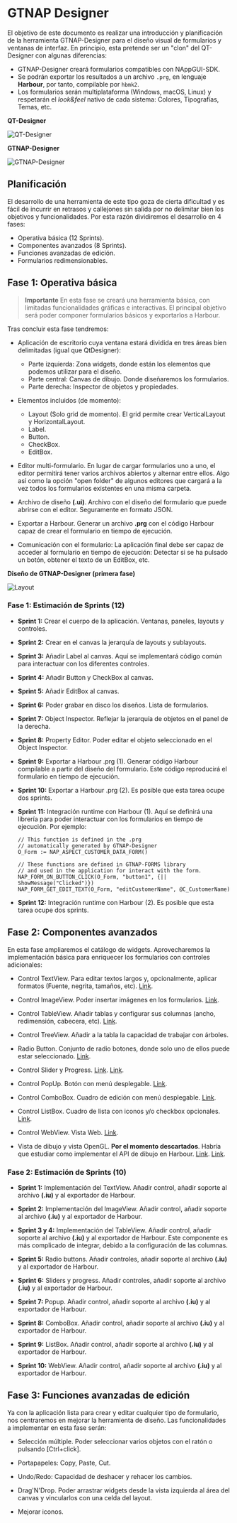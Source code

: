 # GTNAP Designer

El objetivo de este documento es realizar una introducción y planificación de la herramienta GTNAP-Designer para el diseño visual de formularios y ventanas de interfaz. En principio, esta pretende ser un "clon" del QT-Designer con algunas diferencias:

* GTNAP-Designer creará formularios compatibles con NAppGUI-SDK.
* Se podrán exportar los resultados a un archivo `.prg`, en lenguaje **Harbour**, por tanto, compilable por `hbmk2`.
* Los formularios serán multiplataforma (Windows, macOS, Linux) y respetarán el _look&feel_ nativo de cada sistema: Colores, Tipografías, Temas, etc.

**QT-Designer**

![QT-Designer](images/qtdesigner.png)

**GTNAP-Designer**

![GTNAP-Designer](images/gtnapdesigner.png)

## Planificación

El desarrollo de una herramienta de este tipo goza de cierta dificultad y es fácil de incurrir en retrasos y callejones sin salida por no delimitar bien los objetivos y funcionalidades. Por esta razón dividiremos el desarrollo en 4 fases:

* Operativa básica (12 Sprints).
* Componentes avanzados (8 Sprints).
* Funciones avanzadas de edición.
* Formularios redimensionables.

## Fase 1: Operativa básica

> **Importante** En esta fase se creará una herramienta básica, con limitadas funcionalidades gráficas e interactivas. El principal objetivo será poder componer formularios básicos y exportarlos a Harbour.

Tras concluir esta fase tendremos:

* Aplicación de escritorio cuya ventana estará dividida en tres áreas bien delimitadas (igual que QtDesigner):
    * Parte izquierda: Zona widgets, donde están los elementos que podemos utilizar para el diseño.
    * Parte central: Canvas de dibujo. Donde diseñaremos los formularios.
    * Parte derecha: Inspector de objetos y propiedades.

* Elementos incluidos (de momento):
    * Layout (Solo grid de momento). El grid permite crear VerticalLayout y HorizontalLayout.
    * Label.
    * Button.
    * CheckBox.
    * EditBox.

* Editor multi-formulario. En lugar de cargar formularios uno a uno, el editor permitirá tener varios archivos abiertos y alternar entre ellos. Algo así como la opción "open folder" de algunos editores que cargará a la vez todos los formularios existentes en una misma carpeta.

* Archivo de diseño **(.ui)**. Archivo con el diseño del formulario que puede abrirse con el editor. Seguramente en formato JSON.

* Exportar a Harbour. Generar un archivo **.prg** con el código Harbour capaz de crear el formulario en tiempo de ejecución.

* Comunicación con el formulario: La aplicación final debe ser capaz de acceder al formulario en tiempo de ejecución: Detectar si se ha pulsado un botón, obtener el texto de un EditBox, etc.

**Diseño de GTNAP-Designer (primera fase)**

![Layout](images/layout.png)


### Fase 1: Estimación de Sprints (12)

* **Sprint 1:** Crear el cuerpo de la aplicación. Ventanas, paneles, layouts y controles.

* **Sprint 2:** Crear en el canvas la jerarquía de layouts y sublayouts.

* **Sprint 3:** Añadir Label al canvas. Aquí se implementará código común para interactuar con los diferentes controles.

* **Sprint 4:** Añadir Button y CheckBox al canvas.

* **Sprint 5:** Añadir EditBox al canvas.

* **Sprint 6:** Poder grabar en disco los diseños. Lista de formularios.

* **Sprint 7:** Object Inspector. Reflejar la jerarquía de objetos en el panel de la derecha.

* **Sprint 8:** Property Editor. Poder editar el objeto seleccionado en el Object Inspector.

* **Sprint 9:** Exportar a Harbour .prg (1). Generar código Harbour compilable a partir del diseño del formulario. Este código reproducirá el formulario en tiempo de ejecución.

* **Sprint 10:** Exportar a Harbour .prg (2). Es posible que esta tarea ocupe dos sprints.

* **Sprint 11:** Integración runtime con Harbour (1). Aquí se definirá una librería para poder interactuar con los formularios en tiempo de ejecución. Por ejemplo:
    ```
    // This function is defined in the .prg
    // automatically generated by GTNAP-Designer
    O_Form := NAP_ASPECT_CUSTOMER_DATA_FORM()

    // These functions are defined in GTNAP-FORMS library
    // and used in the application for interact with the form.
    NAP_FORM_ON_BUTTON_CLICK(O_Form, "button1", {|| ShowMessage("Clicked")})
    NAP_FORM_GET_EDIT_TEXT(O_Form, "editCustomerName", @C_CustomerName)
    ```

* **Sprint 12:** Integración runtime con Harbour (2). Es posible que esta tarea ocupe dos sprints.

## Fase 2: Componentes avanzados

En esta fase ampliaremos el catálogo de widgets. Aprovecharemos la implementación básica para enriquecer los formularios con controles adicionales:

* Control TextView. Para editar textos largos y, opcionalmente, aplicar formatos (Fuente, negrita, tamaños, etc). [Link](https://nappgui.com/en/gui/textview.html).

* Control ImageView. Poder insertar imágenes en los formularios. [Link](https://nappgui.com/en/gui/imageview.html).

* Control TableView. Añadir tablas y configurar sus columnas (ancho, redimensión, cabecera, etc). [Link](https://nappgui.com/en/gui/tableview.html).

* Control TreeView. Añadir a la tabla la capacidad de trabajar con árboles.

* Radio Button. Conjunto de radio botones, donde solo uno de ellos puede estar seleccionado. [Link](https://nappgui.com/en/gui/button.html#h1).

* Control Slider y Progress. [Link](https://nappgui.com/en/gui/slider.html). [Link](https://nappgui.com/en/gui/progress.html).

* Control PopUp. Botón con menú desplegable. [Link](https://nappgui.com/en/gui/popup.html).

* Control ComboBox. Cuadro de edición con menú desplegable. [Link](https://nappgui.com/en/gui/combo.html).

* Control ListBox. Cuadro de lista con iconos y/o checkbox opcionales. [Link](https://nappgui.com/en/gui/listbox.html).

* Control WebView. Vista Web. [Link](https://nappgui.com/en/gui/webview.html).

* Vista de dibujo y vista OpenGL. **Por el momento descartados**. Habría que estudiar como implementar el API de dibujo en Harbour. [Link](https://nappgui.com/en/gui/view.html). [Link](https://nappgui.com/en/ogl3d/ogl3d.html).

### Fase 2: Estimación de Sprints (10)

* **Sprint 1:** Implementación del TextView. Añadir control, añadir soporte al archivo **(.iu)** y al exportador de Harbour.

* **Sprint 2:** Implementación del ImageView. Añadir control, añadir soporte al archivo **(.iu)** y al exportador de Harbour.

* **Sprint 3 y 4:** Implementación del TableView. Añadir control, añadir soporte al archivo **(.iu)** y al exportador de Harbour. Este componente es más complicado de integrar, debido a la configuración de las columnas.

* **Sprint 5:** Radio buttons. Añadir controles, añadir soporte al archivo **(.iu)** y al exportador de Harbour.

* **Sprint 6:** Sliders y progress. Añadir controles, añadir soporte al archivo **(.iu)** y al exportador de Harbour.

* **Sprint 7:** Popup. Añadir control, añadir soporte al archivo **(.iu)** y al exportador de Harbour.

* **Sprint 8:** ComboBox. Añadir control, añadir soporte al archivo **(.iu)** y al exportador de Harbour.

* **Sprint 9:** ListBox. Añadir control, añadir soporte al archivo **(.iu)** y al exportador de Harbour.

* **Sprint 10:** WebView. Añadir control, añadir soporte al archivo **(.iu)** y al exportador de Harbour.

## Fase 3: Funciones avanzadas de edición

Ya con la aplicación lista para crear y editar cualquier tipo de formulario, nos centraremos en mejorar la herramienta de diseño. Las funcionalidades a implementar en esta fase serán:

* Selección múltiple. Poder seleccionar varios objetos con el ratón o pulsando [Ctrl+click].

* Portapapeles: Copy, Paste, Cut.

* Undo/Redo: Capacidad de deshacer y rehacer los cambios.

* Drag'N'Drop. Poder arrastrar widgets desde la vista izquierda al área del canvas y vincularlos con una celda del layout.

* Mejorar iconos.
